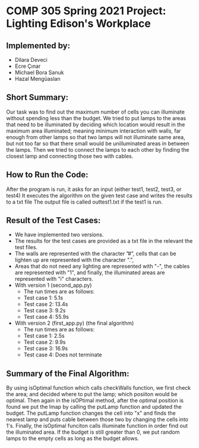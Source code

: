 # COMP 305 Spring 2021 Project: Lighting Edison's Workplace

## Implemented by:
 * Dilara Deveci
 * Ecre Çınar
 * Michael Bora Sanuk
 * Hazal Mengüaslan

## Short Summary:
  Our task was to find out the maximum number of cells you can illuminate without spending less than the budget.
  We tried to put lamps to the areas that need to be illuminated by deciding which location would result in the maximum area illuminated;
  meaning minimum interaction with walls, far enough from other lamps so that two lamps will not illuminate same area, 
  but not too far so that there small would be unilluminated areas in between the lamps. 
  Then we tried to connect the lamps to each other by finding the closest lamp and connecting those two with cables. 
  
    
## How to Run the Code:
  After the program is run, it asks for an input (either test1, test2, test3, or test4)
  It executes the algorithm on the given test case and writes the results to a txt file 
  The output file is called outtest1.txt if the test1 is run.
      
## Result of the Test Cases:
  * We have implemented two versions.
  * The results for the test cases are provided as a txt file in the relevant the test files.
  * The walls are represented with the character ”#”, cells that can be lighten up are represented with the character ".",
  * Areas that do not need any lighting are represented with "-", the cables are represented with "1", and finally, the illuminated areas are represented with "i" characters.
  * With version 1 (second_app.py)
    * The run times are as follows:
    * Test case 1: 5.1s
    * Test case 2: 13.4s
    * Test case 3: 9.2s
    * Test case 4: 55.9s
  * With version 2 (first_app.py) (the final algorithm)
    * The run times are as follows:
    * Test case 1: 2.5s
    * Test case 2: 9.9s
    * Test case 3: 16.9s
    * Test case 4: Does not terminate

## Summary of the Final Algorithm:
  By using isOptimal function which calls checkWalls function, we first check the area; and decided where to put the lamp; which posiiton would be optimal. Then again in the isOPtimal method, after the optimal position is found we put the lmap by calling the putLamp function and updated the budget.
  The putLamp function changes the cell into "x" and finds the nearest lamp and puts cable between those two by changing the cells into 1's.
  Finally, the isOptimal funciton calls illuminate function in order find out the illuminated area.
  If the budget is still greater than 0, we put random lamps to the empty cells as long as the budget allows.
  
    
